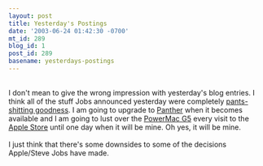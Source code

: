 ```yaml
---
layout: post
title: Yesterday's Postings
date: '2003-06-24 01:42:30 -0700'
mt_id: 289
blog_id: 1
post_id: 289
basename: yesterdays-postings
---
```

<br />I don't mean to give the wrong impression with yesterday's blog entries. I think all of the stuff Jobs announced yesterday were completely <a href="http://hbsworkingknowledge.hbs.edu/pubitem.jhtml?id=3533&amp;t=innovation">pants-shitting goodness</a>. I am going to upgrade to <a href="http://www.apple.com/macosx/panther/">Panther</a> when it becomes available and I am going to lust over the <a href="http://www.apple.com/powermac/">PowerMac G5</a> every visit to the <a href="http://www.apple.com/retail/biltmore/">Apple Store</a> until one day when it will be mine. Oh yes, it will be mine.<br /><br />I just think that there's some downsides to some of the decisions Apple/Steve Jobs have made.<br /><br /><br />
